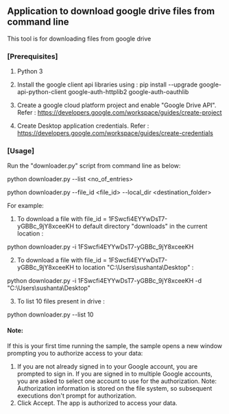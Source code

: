 ## Application to download google drive files from command line
This tool is for downloading files from google drive

### [Prerequisites]
1. Python 3

2. Install the google client api libraries using :
pip install --upgrade google-api-python-client google-auth-httplib2 google-auth-oauthlib

3. Create a google cloud platform project and enable "Google Drive API". Refer :
https://developers.google.com/workspace/guides/create-project

4. Create Desktop application credentials. Refer :
https://developers.google.com/workspace/guides/create-credentials

### [Usage]
 
Run the "downloader.py" script from command line as below:

python downloader.py --list <no_of_entries>

python downloader.py --file_id <file_id> --local_dir <destination_folder>

For example:
1. To download a file with file_id = 1FSwcfi4EYYwDsT7-yGBBc_9jY8xceeKH to default directory "downloads" in the current location : 

python downloader.py -i 1FSwcfi4EYYwDsT7-yGBBc_9jY8xceeKH

2. To download a file with file_id = 1FSwcfi4EYYwDsT7-yGBBc_9jY8xceeKH to location "C:\Users\sushanta\Desktop" :

python downloader.py -i 1FSwcfi4EYYwDsT7-yGBBc_9jY8xceeKH -d "C:\Users\sushanta\Desktop"

3. To list 10 files present in drive :

python downloader.py --list 10

#### Note:
If this is your first time running the sample, the sample opens a new window prompting you to authorize access to your data:

1. If you are not already signed in to your Google account, you are prompted to sign in. 
   If you are signed in to multiple Google accounts, you are asked to select one account to use for the authorization.
   Note: Authorization information is stored on the file system, so subsequent executions don't prompt for authorization.
2. Click Accept. The app is authorized to access your data.
